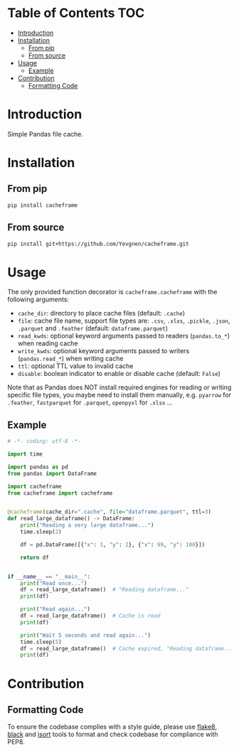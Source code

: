 # Table of Contents <span class="tag" tag-name="TOC"><span class="smallcaps">TOC</span></span>

- [Introduction](#introduction)
- [Installation](#installation)
  - [From pip](#from-pip)
  - [From source](#from-source)
- [Usage](#usage)
  - [Example](#example)
- [Contribution](#contribution)
  - [Formatting Code](#formatting-code)

# Introduction

Simple Pandas file cache.

# Installation

## From pip

``` bash
pip install cacheframe
```

## From source

``` bash
pip install git+https://github.com/Yevgnen/cacheframe.git
```

# Usage

The only provided function decorator is `cacheframe.cacheframe` with the following arguments:

- `cache_dir`: directory to place cache files (default: `.cache`)
- `file`: cache file name, support file types are: `.csv`, `.xlxs`, `.pickle`, `.json`, `.parquet` and `.feather` (default: `dataframe.parquet`)
- `read_kwds`: optional keyword arguments passed to readers (`pandas.to_*`) when reading cache
- `write_kwds`: optional keyword arguments passed to writers (`pandas.read_*`) when writing cache
- `ttl`: optional TTL value to invalid cache
- `disable`: boolean indicator to enable or disable cache (default: `False`)

Note that as Pandas does NOT install required engines for reading or writing specific file types, you maybe need to install them manually, e.g. `pyarrow` for `.feather`, `fastparquet` for `.parquet`, `openpyxl` for `.xlsx` …

## Example

``` python
# -*- coding: utf-8 -*-

import time

import pandas as pd
from pandas import DataFrame

import cacheframe
from cacheframe import cacheframe


@cacheframe(cache_dir=".cache", file="dataframe.parquet", ttl=3)
def read_large_dataframe() -> DataFrame:
    print("Reading a very large dataframe...")
    time.sleep(2)

    df = pd.DataFrame([{"x": 1, "y": 2}, {"x": 99, "y": 100}])

    return df


if __name__ == "__main__":
    print("Read once...")
    df = read_large_dataframe()  # "Reading dataframe..."
    print(df)

    print("Read again...")
    df = read_large_dataframe()  # Cache is read
    print(df)

    print("Wait 5 seconds and read again...")
    time.sleep(5)
    df = read_large_dataframe()  # Cache expired, "Reading dataframe..."
    print(df)
```

# Contribution

## Formatting Code

To ensure the codebase complies with a style guide, please use [flake8](https://github.com/PyCQA/flake8), [black](https://github.com/psf/black) and [isort](https://github.com/PyCQA/isort) tools to format and check codebase for compliance with PEP8.
